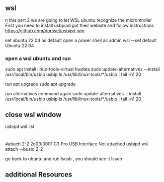 ## wsl 
n this part 2 we are going to let WSL ubuntu recognize the microntroller
First you need to install usbpipd
got their website and follow instructions
https://github.com/dorssel/usbipd-win

set ubuntu 22.04 as default
open a power shell as admin
wsl --set default Ubuntu-22.04

### open a wsl ubuntu and run
sudo apt install linux-tools-virtual hwdata sudo update-alternatives --install /usr/local/bin/usbip usbip ls /usr/lib/linux-tools/*/usbip | tail -n1 20

run apt upgrade
sudo apt upgrade

run alternatives command again
sudo update-alternatives --install /usr/local/bin/usbip usbip ls /usr/lib/linux-tools/*/usbip | tail -n1 20

## close wsl window
usbipd wsl list
#

#attach 2-2    2d03:0001  C3 Pro USB Interface                                          Not attached
usbipd wsl attach --busid 2-2

go back to ubuntu and run lsusb , you should see it
lssub


## additional Resources